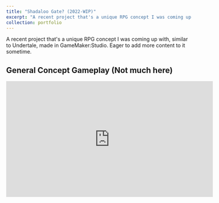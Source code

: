```yaml
---
title: "Shadaloo Gate? (2022-WIP)"
excerpt: "A recent project that's a unique RPG concept I was coming up with, similar to Undertale, made in GameMaker:Studio. Eager to add more content to it sometime. <br/><img src='/images/Shadaloo/shadalooGate_001.PNG'>"
collection: portfolio
---
```

A recent project that's a unique RPG concept I was coming up with, similar to Undertale, made in GameMaker:Studio. Eager to add more content to it sometime.

General Concept Gameplay (Not much here)
------
<iframe width="560" height="315" src="https://www.youtube.com/embed/q9FMNFMc878" title="YouTube video player" frameborder="0" allow="accelerometer; autoplay; clipboard-write; encrypted-media; gyroscope; picture-in-picture" allowfullscreen></iframe>
